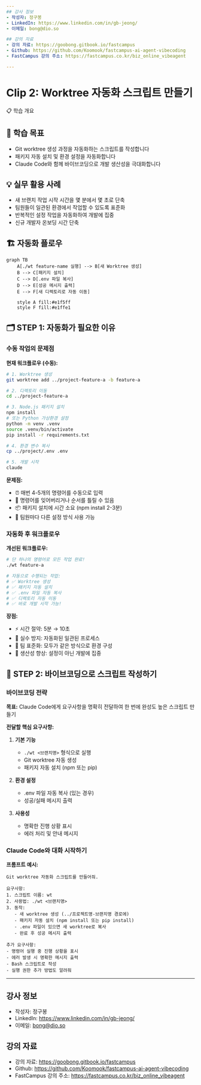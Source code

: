 ```yaml
---
## 강사 정보
- 작성자: 정구봉
- LinkedIn: https://www.linkedin.com/in/gb-jeong/
- 이메일: bong@dio.so

## 강의 자료
- 강의 자료: https://goobong.gitbook.io/fastcampus
- Github: https://github.com/Koomook/fastcampus-ai-agent-vibecoding
- FastCampus 강의 주소: https://fastcampus.co.kr/biz_online_vibeagent

---
```


# Clip 2: Worktree 자동화 스크립트 만들기

📋 학습 개요

## 🎯 학습 목표
- Git worktree 생성 과정을 자동화하는 스크립트를 작성합니다
- 패키지 자동 설치 및 환경 설정을 자동화합니다
- Claude Code와 함께 바이브코딩으로 개발 생산성을 극대화합니다

## 💡 실무 활용 사례
- 새 브랜치 작업 시작 시간을 몇 분에서 몇 초로 단축
- 팀원들이 일관된 환경에서 작업할 수 있도록 표준화
- 반복적인 설정 작업을 자동화하여 개발에 집중
- 신규 개발자 온보딩 시간 단축

## 🏗️ 자동화 플로우

```mermaid
graph TB
    A[./wt feature-name 실행] --> B[새 Worktree 생성]
    B --> C[패키지 설치]
    C --> D[.env 파일 복사]
    D --> E[성공 메시지 출력]
    E --> F[새 디렉토리로 자동 이동]

    style A fill:#e1f5ff
    style F fill:#e1ffe1
```

## 🗂️ STEP 1: 자동화가 필요한 이유

### 수동 작업의 문제점

**현재 워크플로우 (수동):**
```bash
# 1. Worktree 생성
git worktree add ../project-feature-a -b feature-a

# 2. 디렉토리 이동
cd ../project-feature-a

# 3. Node.js 패키지 설치
npm install
# 또는 Python 가상환경 설정
python -m venv .venv
source .venv/bin/activate
pip install -r requirements.txt

# 4. 환경 변수 복사
cp ../project/.env .env

# 5. 개발 시작
claude
```

**문제점:**
- ⏰ 매번 4-5개의 명령어를 수동으로 입력
- 🤔 명령어를 잊어버리거나 순서를 틀릴 수 있음
- 📦 패키지 설치에 시간 소요 (npm install 2-3분)
- 🔁 팀원마다 다른 설정 방식 사용 가능

### 자동화 후 워크플로우

**개선된 워크플로우:**
```bash
# 단 하나의 명령어로 모든 작업 완료!
./wt feature-a

# 자동으로 수행되는 작업:
# ✅ Worktree 생성
# ✅ 패키지 자동 설치
# ✅ .env 파일 자동 복사
# ✅ 디렉토리 자동 이동
# ✅ 바로 개발 시작 가능!
```

**장점:**
- ⚡ 시간 절약: 5분 → 10초
- 🎯 실수 방지: 자동화된 일관된 프로세스
- 🤝 팀 표준화: 모두가 같은 방식으로 환경 구성
- 🚀 생산성 향상: 설정이 아닌 개발에 집중


## 🎨 STEP 2: 바이브코딩으로 스크립트 작성하기

### 바이브코딩 전략

**목표:** Claude Code에게 요구사항을 명확히 전달하여 한 번에 완성도 높은 스크립트 만들기

**전달할 핵심 요구사항:**

1. **기본 기능**
   - `./wt <브랜치명>` 형식으로 실행
   - Git worktree 자동 생성
   - 패키지 자동 설치 (npm 또는 pip)

2. **환경 설정**
   - .env 파일 자동 복사 (있는 경우)
   - 성공/실패 메시지 출력

3. **사용성**
   - 명확한 진행 상황 표시
   - 에러 처리 및 안내 메시지


### Claude Code와 대화 시작하기

**프롬프트 예시:**

```
Git worktree 자동화 스크립트를 만들어줘.

요구사항:
1. 스크립트 이름: wt
2. 사용법: ./wt <브랜치명>
3. 동작:
   - 새 worktree 생성 (../프로젝트명-브랜치명 경로에)
   - 패키지 자동 설치 (npm install 또는 pip install)
   - .env 파일이 있으면 새 worktree로 복사
   - 완료 후 성공 메시지 출력

추가 요구사항:
- 명령어 실행 중 진행 상황을 표시
- 에러 발생 시 명확한 메시지 출력
- Bash 스크립트로 작성
- 실행 권한 추가 방법도 알려줘
```


---

## 강사 정보
- 작성자: 정구봉
- LinkedIn: https://www.linkedin.com/in/gb-jeong/
- 이메일: bong@dio.so

## 강의 자료
- 강의 자료: https://goobong.gitbook.io/fastcampus
- Github: https://github.com/Koomook/fastcampus-ai-agent-vibecoding
- FastCampus 강의 주소: https://fastcampus.co.kr/biz_online_vibeagent
